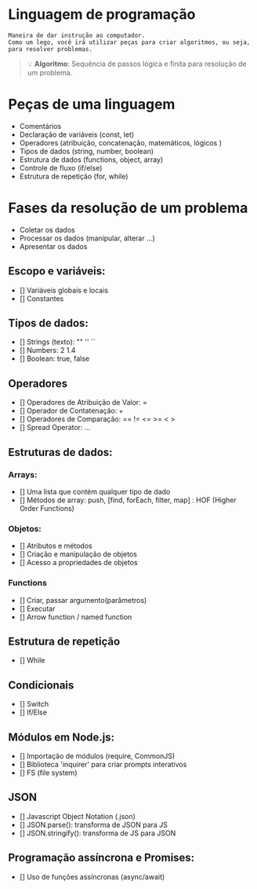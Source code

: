 # Linguagem de programação

    Maneira de dar instrução ao computador.
    Como um lego, você irá utilizar peças para criar algoritmos, ou seja, para resolver problemas.
 
> 💡 **Algoritmo**: Sequência de passos lógica e finita para resolução de um problema.

# Peças de uma linguagem

- Comentários
- Declaração de variáveis (const, let)
- Operadores (atribuição, concatenação, matemáticos, lógicos )
- Tipos de dados (string, number, boolean)
- Estrutura de dados (functions, object, array)
- Controle de fluxo (if/else)
- Estrutura de repetição (for, while)

# Fases da resolução de um problema

- Coletar os dados
- Processar os dados (manipular, alterar ...)
- Apresentar os dados

## Escopo e variáveis:

- [] Variáveis globais e locais
- [] Constantes

## Tipos de dados:

- [] Strings (texto): "" '' ``
- [] Numbers: 2 1.4
- [] Boolean: true, false

## Operadores

- [] Operadores de Atribuição de Valor: =
- [] Operador de Contatenação: +
- [] Operadores de Comparação: == != <= >= < >
- [] Spread Operator: ...

## Estruturas de dados:

### Arrays: 

- [] Uma lista que contém qualquer tipo de dado
- [] Métodos de array: push, [find, forEach, filter, map] : HOF (Higher Order Functions)

### Objetos:

- [] Atributos e métodos
- [] Criação e manipulação de objetos
- [] Acesso a propriedades de objetos

### Functions

- [] Criar, passar argumento(parâmetros)
- [] Executar
- [] Arrow function / named function

## Estrutura de repetição

- [] While

## Condicionais

- [] Switch
- [] If/Else

## Módulos em Node.js:

- [] Importação de módulos (require, CommonJS)
- [] Biblioteca 'inquirer' para criar prompts interativos
- [] FS (file system)

## JSON

- [] Javascript Object Notation (.json)
- [] JSON.parse(): transforma de JSON para JS
- [] JSON.stringify(): transforma de JS para JSON

## Programação assíncrona e Promises:

- [] Uso de funções assíncronas (async/await)